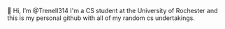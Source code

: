 👋 Hi, I’m @Trenell314
I'm a CS student at the University of Rochester and this is my personal github with all of my random cs undertakings.
